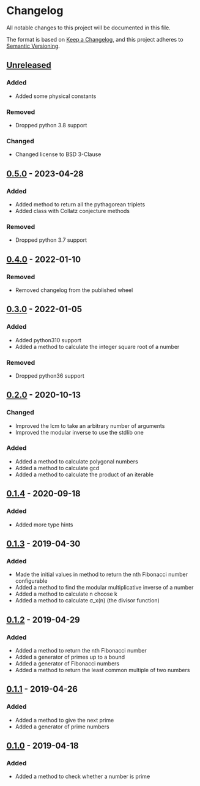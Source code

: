 # Changelog

All notable changes to this project will be documented in this file.

The format is based on [Keep a Changelog], and this project adheres to [Semantic Versioning].

## [Unreleased]

### Added

-   Added some physical constants

### Removed

-   Dropped python 3.8 support

### Changed

-   Changed license to BSD 3-Clause

## [0.5.0] - 2023-04-28

### Added

-   Added method to return all the pythagorean triplets
-   Added class with Collatz conjecture methods

### Removed

-   Dropped python 3.7 support

## [0.4.0] - 2022-01-10

### Removed

-   Removed changelog from the published wheel

## [0.3.0] - 2022-01-05

### Added

-   Added python310 support
-   Added a method to calculate the integer square root of a number

### Removed

-   Dropped python36 support

## [0.2.0] - 2020-10-13

### Changed

-   Improved the lcm to take an arbitrary number of arguments
-   Improved the modular inverse to use the stdlib one

### Added

-   Added a method to calculate polygonal numbers
-   Added a method to calculate gcd
-   Added a method to calculate the product of an iterable

## [0.1.4] - 2020-09-18

### Added

-   Added more type hints

## [0.1.3] - 2019-04-30

### Added

-   Made the initial values in method to return the nth Fibonacci number
    configurable
-   Added a method to find the modular multiplicative inverse of a
    number
-   Added a method to calculate n choose k
-   Added a method to calculate σ_x(n) (the divisor function)

## [0.1.2] - 2019-04-29

### Added

-   Added a method to return the nth Fibonacci number
-   Added a generator of primes up to a bound
-   Added a generator of Fibonacci numbers
-   Added a method to return the least common multiple of two numbers

## [0.1.1](https://github.com/spapanik/mathlib/compare/v0.1.0...v0.1.1) - 2019-04-26

### Added

-   Added a method to give the next prime
-   Added a generator of prime numbers

## [0.1.0](https://github.com/spapanik/mathlib/releases/tag/v0.1.0) - 2019-04-18

### Added

-   Added a method to check whether a number is prime

[Keep a Changelog]: https://keepachangelog.com/en/1.0.0/
[Semantic Versioning]: https://semver.org/spec/v2.0.0.html
[Unreleased]: https://github.com/spapanik/mathlib/compare/v0.5.0...master
[0.5.0]: https://github.com/spapanik/mathlib/compare/v0.4.0...v0.5.0
[0.4.0]: https://github.com/spapanik/mathlib/compare/v0.3.0...v0.4.0
[0.3.0]: https://github.com/spapanik/mathlib/compare/v0.2.0...v0.3.0
[0.2.0]: https://github.com/spapanik/mathlib/compare/v0.1.4...v0.2.0
[0.1.4]: https://github.com/spapanik/mathlib/compare/v0.1.3...v0.1.4
[0.1.3]: https://github.com/spapanik/mathlib/compare/v0.1.2...v0.1.3
[0.1.2]: https://github.com/spapanik/mathlib/compare/v0.1.1...v0.1.2
